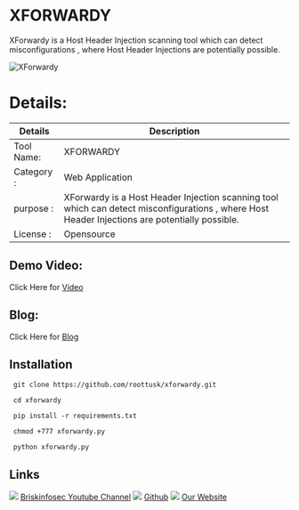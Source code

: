 XFORWARDY 
============
XForwardy is a Host Header Injection scanning tool which can detect misconfigurations , where Host Header Injections are potentially possible.

![XForwardy](https://www.briskinfosec.com/assets/tooloftheday/Copy_of_Briskinfosec_TOD_Latest_samples_4.jpg)

Details:
============
|  Details | Description   |
| ------------ | ------------ |
|Tool Name:| XFORWARDY |
|Category :| Web Application|
|purpose  :| XForwardy is a Host Header Injection scanning tool which can detect misconfigurations , where Host Header Injections are potentially possible. |
|License :| Opensource |

Demo Video:
-----------------
Click Here for [Video](https://youtu.be/VtjF5LBT0uo"Video")

Blog: 
--------------
Click Here for [Blog](https://briskinfosec.com/tooloftheday/toolofthedaydetail/XFORWARDY "Blog")

Installation
----------------
     git clone https://github.com/roottusk/xforwardy.git
     
     cd xforwardy
     
     pip install -r requirements.txt
     
     chmod +777 xforwardy.py
     
     python xforwardy.py


Links
----------------
![ ](https://img.icons8.com/color/15/000000/youtube-play.png) [Briskinfosec Youtube Channel](https://www.youtube.com/channel/UCcPmqqYETcO_7-6p_uUsF1w "Briskinfosec Youtube Channel")
 ![ ](https://img.icons8.com/glyph-neue/15/000000/github.png) [Github](https://github.com/briskinfosec "Github") 
![ ](https://img.icons8.com/ios/15/000000/internet--v2.png) [Our Website](https://www.briskinfosec.com/ "Our Website")

